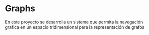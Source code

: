 # Graphs

En este proyecto se desarrolla un sistema que permita la navegación grafica en un espacio tridimensional para la representación de grafos
